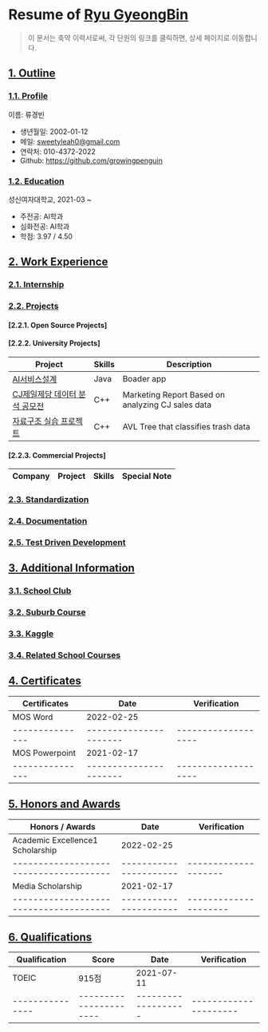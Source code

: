 # Resume of [Ryu GyeongBin](https://github.com/growingpenguin)
> 이 문서는 축약 이력서로써, 각 단원의 링크를 클릭하면, 상세 페이지로 이동합니다.

## [1. Outline](https://github.com/samchon/resume/blob/master/STORY.md#1-outline)
### [1.1. Profile](https://github.com/samchon/resume/blob/master/STORY.md#11-outline)
이름: 류경빈

  - 생년월일: 2002-01-12
  - 메일: sweetyleah0@gmail.com
  - 연락처: 010-4372-2022
  - Github: https://github.com/growingpenguin

### [1.2. Education](https://github.com/samchon/resume/blob/master/STORY.md#12-education)
성신여자대학교, 2021-03 ~ 

  - 주전공: AI학과
  - 심화전공: AI학과
  - 학점: 3.97 / 4.50



## [2. Work Experience](https://github.com/samchon/resume/blob/master/STORY.md#2-introduction)
### [2.1. Internship](https://github.com/samchon/resume/blob/master/STORY.md#21-for-a-lifetime)


### [2.2. Projects](https://github.com/samchon/resume/blob/master/STORY.md#22-self-improvement)
#### [2.2.1. Open Source Projects]

#### [2.2.2. University Projects]
Project            | Skills           | Description
-------------------|------------------|-----------------------------
[AI서비스설계](https://blog.naver.com/sweetyleah2/222812457145)  | Java             | Boader app
[CJ제일제당 데이터 분석 공모전](https://blog.naver.com/sweetyleah2/222987965373) | C++ | Marketing Report Based on analyzing CJ sales data
[자료구조 실습 프로젝트](https://github.com/samchon/resume/blob/master/STORY.md#323-nam-tree)   | C++ | AVL Tree that classifies trash data

#### [2.2.3. Commercial Projects]
Company        | Project                | Skills              | Special Note
---------------|------------------------|---------------------|---------------------


### [2.3. Standardization](https://github.com/samchon/resume/blob/master/STORY.md#23-standardization)


### [2.4. Documentation](https://github.com/samchon/resume/blob/master/STORY.md#24-documentation)


### [2.5. Test Driven Development](https://github.com/samchon/resume/blob/master/STORY.md#25-test-driven-development)





## [3. Additional Information](https://github.com/samchon/resume/blob/master/STORY.md#3-my-projects)
### [3.1. School Club](https://github.com/samchon/resume/blob/master/STORY.md#31-open-source-projects)
### [3.2. Suburb Course](https://github.com/samchon/resume/blob/master/STORY.md#31-open-source-projects)
### [3.3. Kaggle](https://github.com/samchon/resume/blob/master/STORY.md#31-open-source-projects)
### [3.4. Related School Courses](https://github.com/samchon/resume/blob/master/STORY.md#31-open-source-projects)

## [4. Certificates](https://github.com/samchon/resume/blob/master/STORY.md#4-commercial-projects)

Certificates   | Date                 | Verification      
---------------|----------------------|-------------------
MOS Word       | 2022-02-25           |         
---------------|----------------------|-------------------
MOS Powerpoint | 2021-02-17           |
---------------|----------------------|-------------------

## [5. Honors and Awards](https://github.com/samchon/resume/blob/master/STORY.md#4-commercial-projects)

Honors / Awards                       | Date                 | Verification      
--------------------------------------|----------------------|-------------------
Academic Excellence1 Scholarship      | 2022-02-25           |         
--------------------------------------|----------------------|--------------------
Media Scholarship                     | 2021-02-17           |
--------------------------------------|----------------------|---------------------

## [6. Qualifications](https://github.com/samchon/resume/blob/master/STORY.md#4-commercial-projects)
Qualification  | Score                | Date              | Verification
---------------|----------------------|-------------------|---------------------
TOEIC          |  915점               | 2021-07-11        |
---------------|----------------------|-------------------|---------------------


